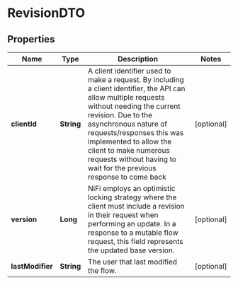 
# RevisionDTO

## Properties
Name | Type | Description | Notes
------------ | ------------- | ------------- | -------------
**clientId** | **String** | A client identifier used to make a request. By including a client identifier, the API can allow multiple requests without needing the current revision. Due to the asynchronous nature of requests/responses this was implemented to allow the client to make numerous requests without having to wait for the previous response to come back |  [optional]
**version** | **Long** | NiFi employs an optimistic locking strategy where the client must include a revision in their request when performing an update. In a response to a mutable flow request, this field represents the updated base version. |  [optional]
**lastModifier** | **String** | The user that last modified the flow. |  [optional]



